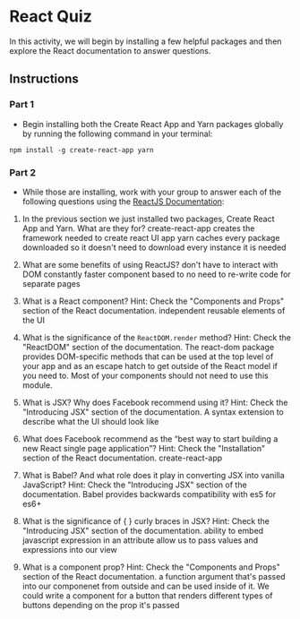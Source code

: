 # React Quiz

In this activity, we will begin by installing a few helpful packages and then explore the React documentation to answer questions.

## Instructions

### Part 1

* Begin installing both the Create React App and Yarn packages globally by running the following command in your terminal:

`npm install -g create-react-app yarn`

### Part 2

* While those are installing, work with your group to answer each of the following questions using the [ReactJS Documentation](https://facebook.github.io/react/):

1. In the previous section we just installed two packages, Create React App and Yarn. What are they for?
    create-react-app
        creates the framework needed to create react UI app
    yarn
        caches every package downloaded so it doesn't need to download every instance it is needed

2. What are some benefits of using ReactJS?
    don't have to interact with DOM constantly
    faster
    component based to no need to re-write code for separate pages

3. What is a React component? Hint: Check the "Components and Props" section of the React documentation.
    independent reusable elements of the UI

4. What is the significance of the `ReactDOM.render` method? Hint: Check the "ReactDOM" section of the documentation.
    The react-dom package provides DOM-specific methods that can be used at the top level of your app and as an escape hatch to get outside of the React model if you need to. Most of your components should not need to use this module.

5. What is JSX? Why does Facebook recommend using it? Hint: Check the "Introducing JSX" section of the documentation.
    A syntax extension to describe what the UI should look like

6. What does Facebook recommend as the “best way to start building a new React single page application”? Hint: Check the "Installation" section of the React documentation.
    create-react-app

7. What is Babel? And what role does it play in converting JSX into vanilla JavaScript? Hint: Check the "Introducing JSX" section of the documentation.
    Babel provides backwards compatibility with es5 for es6+

8. What is the significance of { } curly braces in JSX? Hint: Check the "Introducing JSX" section of the documentation.
    ability to embed javascript expression in an attribute
    allow us to pass values and expressions into our view

9. What is a component prop? Hint: Check the "Components and Props" section of the React documentation.
    a function argument that's passed into our componenet from outside and can be used inside of it.  We could write a component for a button that renders different types of buttons depending on the prop it's passed